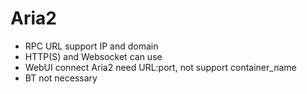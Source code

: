 # Aria2 

- RPC URL support IP and domain
- HTTP(S) and Websocket can use
- WebUI connect Aria2 need URL:port, not support container_name
- BT not necessary
